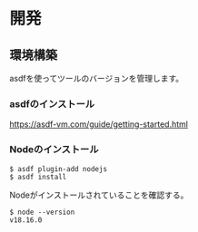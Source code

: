 # 開発

## 環境構築
asdfを使ってツールのバージョンを管理します。
### asdfのインストール
https://asdf-vm.com/guide/getting-started.html

### Nodeのインストール
```shell
$ asdf plugin-add nodejs
$ asdf install
```
Nodeがインストールされていることを確認する。
```shell
$ node --version
v18.16.0
```
